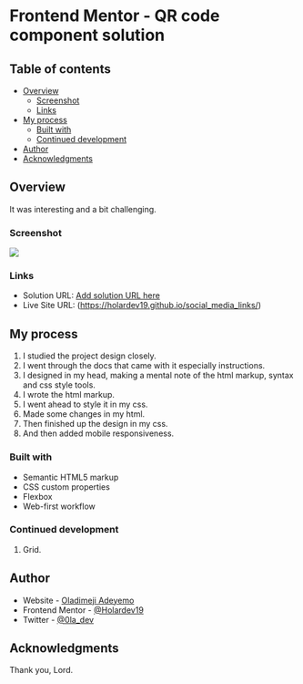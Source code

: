 # Frontend Mentor - QR code component solution



## Table of contents

- [Overview](#overview)
  - [Screenshot](#screenshot)
  - [Links](#links)
- [My process](#my-process)
  - [Built with](#built-with)
  - [Continued development](#continued-development)
- [Author](#author)
- [Acknowledgments](#acknowledgments)



## Overview
It was interesting and a bit challenging.


### Screenshot

![]("./Screenshot_26-4-2024_212242_127.0.0.1.jpeg")





### Links

- Solution URL: [Add solution URL here](https://your-solution-url.com)
- Live Site URL: (https://holardev19.github.io/social_media_links/)

## My process
1. I studied the project design closely.
2. I went through the docs that came with it especially instructions.
3. I designed in my head, making a mental note of the html markup, syntax and css style tools.
4. I wrote the html markup.
5. I went ahead to style it in my css.
6. Made some changes in my html.
7. Then finished up the design in my css.
8. And then added mobile responsiveness.

### Built with

- Semantic HTML5 markup
- CSS custom properties
- Flexbox
- Web-first workflow





### Continued development

1. Grid.


## Author

- Website - [Oladimeji Adeyemo](https://github.com/Holardev19)
- Frontend Mentor - [@Holardev19](https://www.frontendmentor.io/profile/Holardev19)
- Twitter - [@0la_dev](https://twitter.com/FrontendTitan)

## Acknowledgments

Thank you, Lord.
